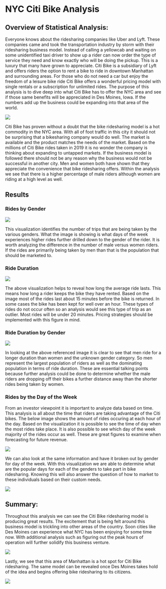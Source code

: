 # NYC Citi Bike Analysis
## Overview of Statistical Analysis:
Everyone knows about the ridesharing companies like Uber and Lyft. These companies came and took the transportation industry by storm with their ridesharing business model. Instead of calling a yellowcab and waiting on some unidentified taxi driver to show up a rider can now order the type of service they need and know exactly who will be doing the pickup. This is a luxury that many have grown to appreciate. Citi Bike is a subsidiary of Lyft and offers riders the option to rent a bike to ride in downtown Manhattan and surrounding areas. For those who do not need a car but enjoy the freedom of a leisure bike ride Citi Bike offers a wonderful pricing model with single rentals or a subscription for unlimited rides. The purpose of this analysis is to dive deep into what Citi Bike has to offer the NYC area and see if those same benefits will be appreciated in Des Moines, Iowa. If the numbers add up the business could be expanding into that area of the world. 

![](https://github.com/lightbright832/bikesharing/blob/main/Dashboard(2).png)

Citi Bike has proven without a doubt that the bike ridesharing model is a hot commodity in the NYC area. With all of foot traffic in this city it should not be surprising that a bikesharing company would do well. The market is available and the product matches the needs of the market. Based on the millions of Citi Bike rides taken in 2019 it is no wonder the company is thinking about expanding to untapped markets. If the business model is followed there should not be any reason why the business would not be successful in another city. Men and women both have shown that they appreciate the convenience that bike ridesharing offers. Within the analysis we see that there is a higher percentage of male riders although women are riding at a high level as well. 

## Results

### Rides by Gender

![](https://github.com/lightbright832/bikesharing/blob/main/Rides%20by%20Gender.png)

This visualization identifies the number of trips that are being taken by the various genders. What the image is showing is what days of the week experiences higher rides further drilled down to the gender of the rider. It is worth analyzing the difference in the number of male versus women riders. If the rides are primarily being taken by men than that is the population that should be marketed to. 

### Ride Duration

![](https://github.com/lightbright832/bikesharing/blob/main/Ride%20duration.png)

The above visualization helps to reveal how long the average ride lasts. This means how long a rider keeps the bike they have rented. Based on the image most of the rides last about 15 minutes before the bike is returned. In some cases the bike has been kept for well over an hour. These types of rides do not occur often so an analysis would see this type of trip as an outlier. Most rides will be under 20 minutes. Pricing strategies should be implemented with this figure in mind.

### Ride Duration by Gender

![](https://github.com/lightbright832/bikesharing/blob/main/Ride%20duration%20by%20gender.png)

In looking at the above referenced image it is clear to see that men ride for a longer duration than women and the unknown gender category. So men represent the largest population of riders as well as the dominating population in terms of ride duration. These are essential talking points because further analysis could be done to determine whether the male riders are dropping off their bikes a further distance away than the shorter rides being taken by women. 

### Rides by the Day of the Week
From an investor viewpoint it is important to analyze data based on time. This analysis is all about the time that riders are taking advantage of the Citi bikes. The below image shows the amount of rides occuring at each hour of the day. Based on the visualization it is possible to see the time of day when the most rides take place. It is also possible to see which day of the week majority of the rides occur as well. These are great figures to examine when forecasting for future revenue. 

![](https://github.com/lightbright832/bikesharing/blob/main/trips%20by%20day%20of%20the%20week.png)

We can also look at the same information and have it broken out by gender for day of the week. With this visualization we are able to determine what are the popular days for each of the genders to take part in bike ridesharing. Knowing this will also answer the question of how to market to these individuals based on their custom needs. 

![](https://github.com/lightbright832/bikesharing/blob/main/Trips%20by%20the%20hour%20by%20gender.png)
 
## Summary:
Throughout this analysis we can see the Citi Bike ridesharing model is producing great results. The excitement that is being felt around this business model is trickling into other areas of the country. Soon cities like Des Moines can experience what NYC has been enjoying for some time now. With additional analysis such as figuring out the peak hours of operation will further solidify this business venture.

![](https://github.com/lightbright832/bikesharing/blob/main/august%20peak%20hours.png)

Lastly, we see that this area of Manhattan is a hot spot for Citi Bike ridesharing. The same model can be revealed once Des Moines takes hold of the idea and begins offering bike ridesharing to its citizens.

![](https://github.com/lightbright832/bikesharing/blob/main/starting%20locations.png)
